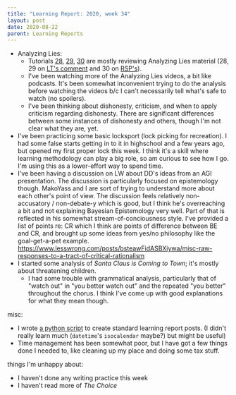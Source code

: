```yaml
---
title: "Learning Report: 2020, week 34"
layout: post
date: 2020-08-22
parent: Learning Reports
---
```


* Analyzing Lies:
  * Tutorials [28](https://www.youtube.com/watch?v=SvmJgK9bmHc), [29](https://www.youtube.com/watch?v=zJ_gnwSJZDg), [30](https://www.youtube.com/watch?v=UwC65hay9F0) are mostly reviewing Analyzing Lies material (28, 29 on [LT's comment](../../analyzing-lies/03-lulie-quote/) and 30 on [RSP's](../../analyzing-lies/03-rsp-quote/)).
  * I've been watching more of the Analyzing Lies videos, a bit like podcasts. It's been somewhat inconvenient trying to do the analysis before watching the videos b/c I can't necessarily tell what's safe to watch (no spoilers).
  * I've been thinking about dishonesty, criticism, and when to apply criticism regarding dishonesty. There are significant differences between some instances of dishonesty and others, though I'm not clear what they are, yet.
* I've been practicing some basic locksport (lock picking for recreation). I had some false starts getting in to it in highschool and a few years ago, but opened my first proper lock this week. I think it's a skill where learning methodology can play a big role, so am curious to see how I go. I'm using this as a lower-effort way to spend time.
* I've been having a discussion on LW about DD's ideas from an AGI presentation. The discussion is particularly focused on epistemology though. MakoYass and I are sort of trying to understand more about each other's point of view. The discussion feels relatively non-accusatory / non-debate-y which is good, but I think he's overreaching a bit and not explaining Bayesian Epistemology very well. Part of that is reflected in his somewhat stream-of-conciousness style. I've provided a list of points re: CR which I think are points of difference between BE and CR, and brought up some ideas from yes/no philosophy like the goal-get-a-pet example. <https://www.lesswrong.com/posts/bsteawFidASBXiywa/misc-raw-responses-to-a-tract-of-critical-rationalism>
* I started some analysis of *Santa Claus is Coming to Town*; it's mostly about threatening children.
  * I had some trouble with grammatical analysis, particularly that of "watch out" in "you better watch out" and the repeated "you better" throughout the chorus. I think I've come up with good explanations for what they mean though.

misc:

* I wrote [a python script](https://github.com/XertroV/fi/tree/master/docs/_posts/mk-learning-report.py) to create standard learning report posts. (I didn't really learn much (`datetime`'s `isocalendar` maybe?) but might be useful)
* Time management has been somewhat poor, but I have got a few things done I needed to, like cleaning up my place and doing some tax stuff.

things I'm unhappy about:

* I haven't done any writing practice this week
* I haven't read more of *The Choice*
